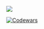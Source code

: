 ![](https://github.com/meandmytram/github-stats/blob/a3f80a05d7c6ae7c6a3d0163ac4be562f15681c3/generated/overview.svg#gh-dark-mode-only)

[![Codewars](https://www.codewars.com/users/meandmytram/badges/large)](https://www.codewars.com/users/meandmytram)

